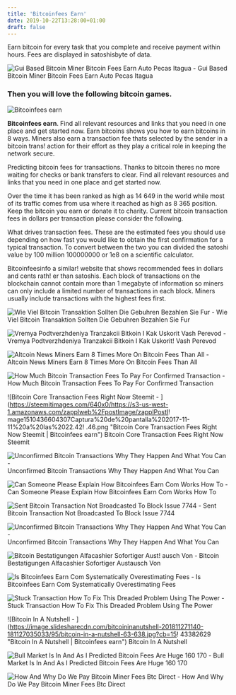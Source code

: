 ```yaml
---
title: 'Bitcoinfees Earn'
date: 2019-10-22T13:28:00+01:00
draft: false
---
```


Earn bitcoin for every task that you complete and receive payment within hours. Fees are displayed in satoshisbyte of data.

![Gui Based Bitcoin Miner Bitcoin Fees Earn Auto Pecas Itagua - ](https://i.ytimg.com/vi/OQjwqziAFl8/maxresdefault.jpg "Gui Based Bitcoin Miner Bitcoin Fees Earn Auto Pecas Itagua | Bitcoinfees earn") Gui Based Bitcoin Miner Bitcoin Fees Earn Auto Pecas Itagua

### Then you will love the following bitcoin games.

![Bitcoinfees earn](http://counterpartytalk.org/uploads/default/original/1X/1f05f30c002d5a30c5ef0b5d6f083898649e4b20.PNG "Bitcoinfees earn")

**Bitcoinfees earn**. Find all relevant resources and links that you need in one place and get started now. Earn bitcoins shows you how to earn bitcoins in 8 ways. Miners also earn a transaction fee thats selected by the sender in a bitcoin trans! action for their effort as they play a critical role in keeping the network secure.

Predicting bitcoin fees for transactions. Thanks to bitcoin theres no more waiting for checks or bank transfers to clear. Find all relevant resources and links that you need in one place and get started now.

Over the time it has been ranked as high as 14 649 in the world while most of its traffic comes from usa where it reached as high as 8 365 position. Keep the bitcoin you earn or donate it to charity. Current bitcoin transaction fees in dollars per transaction please consider the following.

What drives transaction fees. These are the estimated fees you should use depending on how fast you would like to obtain the first confirmation for a typical transaction. To convert between the two you can divided the satoshi value by 100 million 100000000 or 1e8 on a scientific calculator.

Bitcoinfeesinfo a similar! website that shows recommended fees in dollars and cents rath! er than satoshis. Each block of transactions on the blockchain cannot contain more than 1 megabyte of information so miners can only include a limited number of transactions in each block. Miners usually include transactions with the highest fees first.

![Wie Viel Bitcoin Transaktion Sollten Die Gebuhren Bezahlen Sie Fur - ](http://coinkraft.de/wp-content/uploads/images/coinkraft-satoshi-to-usd.png "Wie Viel Bitcoin Transaktion Sollten Die Gebuhren Bezahlen Sie Fur | Bitcoinfees earn") Wie Viel Bitcoin Transaktion Sollten Die Gebuhren Bezahlen Sie Fur

![Vremya Podtverzhdeniya Tranzakcii Bitkoin I Kak Uskorit Vash Perevod - ](http://bitstat.top/blog/1/1740/1513071692.png "Vremya Podtverzhdeniya Tranzakcii Bitkoin I Kak Uskorit Vash Perevod | Bitcoinfees earn") Vremya Podtverzhdeniya Tranzakcii Bitkoin I Kak Uskorit! Vash Perevod

![Altcoin News Miners Earn 8 Times More On Bitcoin Fees Than All - ](https://www.tokentalk.co/optimize?height=240&width=1200&imageURL=public/images/portfolio/https://cdn-images-1.medium.com/max/1024/1*KhwKVREqMFXMQ8ECEnaSmQ.jpeg "Altcoin News Miners Earn 8 Times More On Bitcoin Fees Than All | Bitcoinfees earn") Altcoin News Miners Earn 8 Times More On Bitcoin Fees Than All

![How Much Bitcoin Transaction Fees To Pay For Confirmed Transaction - ](https://coinsutra.com/wp-content/uploads/2018/01/Bitcoin-Transaction-Fee.jpg "How Much Bitcoin Transaction Fees To Pay For Confirmed Transaction | Bitcoinfees earn") How Much Bitcoin Transaction Fees To Pay For Confirmed Transaction

![Bitcoin Core Transaction Fees Right Now Steemit - ](https://steemitimages.com/640x0/https://s3-us-west-1.amazonaws.com/zapplweb%2FpostImage/zapplPostI!   mage1510436604307Captura%20de%20pantalla%202017-11-11%20a%20las%2022.42!   .46.png "Bitcoin Core Transaction Fees Right Now Steemit | Bitcoinfees earn") Bitcoin Core Transaction Fees Right Now Steemit

![Unconfirmed Bitcoin Transactions Why They Happen And What You Can - ](https://cryptocomes.com/sites/default/files/styles/600x300/public/inline-images/Picture%202_16.png?itok=9z_PDW_n "Unconfirmed Bitcoin Transactions Why They Happen And What You Can | Bitcoinfees earn") Unconfirmed Bitcoin Transactions Why They Happen And What You Can

![Can Someone Please Explain How Bitcoinfees Earn Com Works How To - ](https://external-preview.redd.it/gY_jBYfJmctaWV-yNO0DlYW3yCSxmQg7XERLA6Vg6l4.jpg?width=1161&height=607.853403141&auto=webp&s=b104b7744ca65ea1202433f5223068d3514b27df "Can Someone Please Explain How Bitcoi!   nfees Earn Com Works How To | Bitcoinfees earn") Can Someone Please Explain How Bitcoinfees Earn Com Works How To

![Sent Bitcoin Transaction Not Broadcasted To Block Issue 7744 - ](https://user-images.githubusercontent.com/34752144/34544303-89a9ab66-f0b3-11e7-85cd-750e1c60eade.jpg "Sent Bitcoin Transaction Not Broadcasted To Block Issue 7744 | Bitcoinfees earn") Sent Bitcoin Transaction Not Broadcasted To Block Issue 7744

![Unconfirmed Bitcoin Transactions Why They Happen And What You Can - ](https://cryptocomes.com/sites/default/files/inline-images/Picture%201%20%284%29_8.png "Unconfirmed Bitcoin Transactions Why They Happen And What You Can | Bitcoinfees earn") Unconfirmed Bitcoin Transactions Why They Happen And What You Can

![Bitcoin Bestatigungen Alfacashier Sofortiger Aust!   ausch Von - ](https://www.alfacashier.com/files/field/image/2-1.png "Bitcoin Bestatigungen Alfacashier Sofortiger Austausch Von | Bitcoinfees earn") Bitcoin Bestatigungen Alfacashier Sofortiger Austausch Von

![Is Bitcoinfees Earn Com Systematically Overestimating Fees - ](https://i.snag.gy/G5XOtn.jpg "Is Bitcoinfees Earn Com Systematically Overestimating Fees | Bitcoinfees earn") Is Bitcoinfees Earn Com Systematically Overestimating Fees

![Stuck Transaction How To Fix This Dreaded Problem Using The Power - ](https://miro.medium.com/max/1400/1*NkmmvO_VZy2o159us7EXcA.png "Stuck Transaction How To Fix This Dreaded Problem Using The Power | Bitcoinfees earn") Stuck Transaction How To Fix This Dreaded Problem Using The Power

![Bitcoin In A Nutshell - ](https://image.slidesharecdn.com/bitcoininanutshell-201811271140-181127035033/95/bitcoin-in-a-nutshell-63-638.jpg?cb=15!   43382629 "Bitcoin In A Nutshell | Bitcoinfees earn") Bitcoin In A Nutshell

![Bull Market Is In And As I Predicted Bitcoin Fees Are Huge 160 170 - ](https://external-preview.redd.it/wm_qg0d_3vXJr72JBx_44xajZFO5Cn0iwv-Vao7MweY.jpg?width=1200&height=628.272251309&auto=webp&s=dc942b0026a12389561a1c67ad25f69552d34fd6 "Bull Market Is In And As I Predicted Bitcoin Fees Are Huge 160 170 | Bitcoinfees earn") Bull Market Is In And As I Predicted Bitcoin Fees Are Huge 160 170

![How And Why Do We Pay Bitcoin Miner Fees Btc Direct - ](https://btcdirect.eu/media/612/download/mining%20%281%29.jpg?v=1 "How And Why Do We Pay Bitcoin Miner Fees Btc Direct | Bitcoinfees earn") How And Why Do We Pay Bitcoin Miner Fees Btc Direct